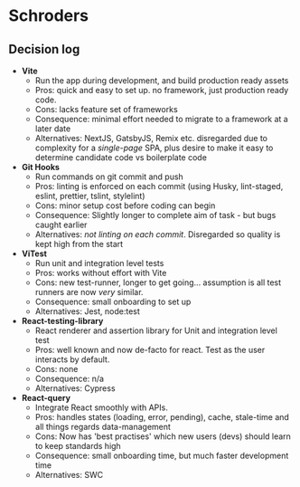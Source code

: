 # Schroders

## Decision log

-   **Vite**
    -   Run the app during development, and build production ready assets
    -   Pros: quick and easy to set up. no framework, just production ready code.
    -   Cons: lacks feature set of frameworks
    -   Consequence: minimal effort needed to migrate to a framework at a later date
    -   Alternatives: NextJS, GatsbyJS, Remix etc. disregarded due to complexity for a _single-page_ SPA,
        plus desire to make it easy to determine candidate code vs boilerplate code
-   **Git Hooks**
    -   Run commands on git commit and push
    -   Pros: linting is enforced on each commit (using Husky, lint-staged, eslint, prettier, tslint, stylelint)
    -   Cons: minor setup cost before coding can begin
    -   Consequence: Slightly longer to complete aim of task - but bugs caught earlier
    -   Alternatives: _not linting on each commit_. Disregarded so quality is kept high from the start
-   **ViTest**
    -   Run unit and integration level tests
    -   Pros: works without effort with Vite
    -   Cons: new test-runner, longer to get going... assumption is all test runners are now _very_ similar.
    -   Consequence: small onboarding to set up
    -   Alternatives: Jest, node:test
-   **React-testing-library**
    -   React renderer and assertion library for Unit and integration level test
    -   Pros: well known and now de-facto for react. Test as the user interacts by default.
    -   Cons: none
    -   Consequence: n/a
    -   Alternatives: Cypress
-   **React-query**
    -   Integrate React smoothly with APIs.
    -   Pros: handles states (loading, error, pending), cache, stale-time and all things regards data-management
    -   Cons: Now has 'best practises' which new users (devs) should learn to keep standards high
    -   Consequence: small onboarding time, but much faster development time
    -   Alternatives: SWC
